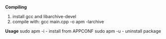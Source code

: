 __Compiling__
1. install gcc and libarchive-devel
2. compile with: gcc main.cpp -o apm -larchive

____Usage____
sudo apm -i - install from APPCONF
sudo apm -u <package name> - uninstall package
